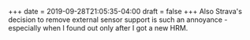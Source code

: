 +++
date = 2019-09-28T21:05:35-04:00
draft = false
+++
Also Strava's decision to remove external sensor support is such an annoyance - especially when I found out only after I got a new HRM.